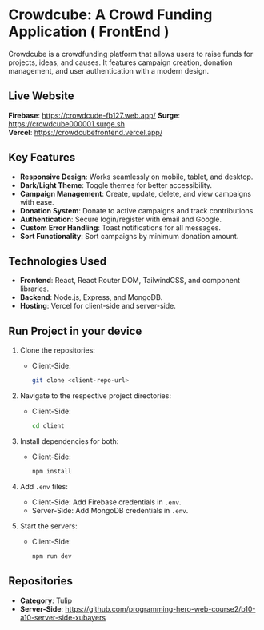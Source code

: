 # Crowdcube: A Crowd Funding Application ( FrontEnd )

Crowdcube is a crowdfunding platform that allows users to raise funds for projects, ideas, and causes. It features campaign creation, donation management, and user authentication with a modern design.

## Live Website

**Firebase**: https://crowdcude-fb127.web.app/
**Surge**: https://crowdcube000001.surge.sh <br>
**Vercel**: https://crowdcubefrontend.vercel.app/ <br>

## Key Features

- **Responsive Design**: Works seamlessly on mobile, tablet, and desktop.
- **Dark/Light Theme**: Toggle themes for better accessibility.
- **Campaign Management**: Create, update, delete, and view campaigns with ease.
- **Donation System**: Donate to active campaigns and track contributions.
- **Authentication**: Secure login/register with email and Google.
- **Custom Error Handling**: Toast notifications for all messages.
- **Sort Functionality**: Sort campaigns by minimum donation amount.

## Technologies Used

- **Frontend**: React, React Router DOM, TailwindCSS, and component libraries.
- **Backend**: Node.js, Express, and MongoDB.
- **Hosting**: Vercel for client-side and server-side.

## Run Project in your device

1. Clone the repositories:

   - Client-Side:
     ```bash
     git clone <client-repo-url>
     ```

2. Navigate to the respective project directories:

   - Client-Side:
     ```bash
     cd client
     ```

3. Install dependencies for both:

   - Client-Side:
     ```bash
     npm install
     ```

4. Add `.env` files:

   - Client-Side: Add Firebase credentials in `.env`.
   - Server-Side: Add MongoDB credentials in `.env`.

5. Start the servers:
   - Client-Side:
     ```bash
     npm run dev
     ```

## Repositories

- **Category**: Tulip
- **Server-Side**: https://github.com/programming-hero-web-course2/b10-a10-server-side-xubayers
